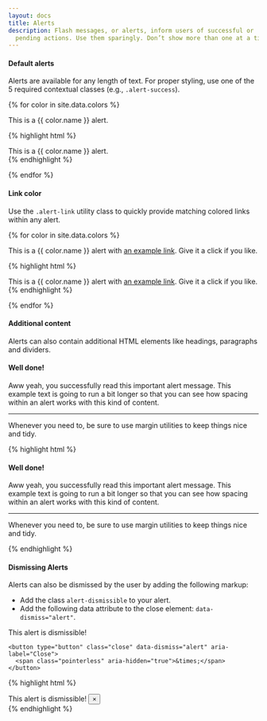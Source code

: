 ```yaml
---
layout: docs
title: Alerts
description: Flash messages, or alerts, inform users of successful or
  pending actions. Use them sparingly. Don’t show more than one at a time.
---
```


#### Default alerts

Alerts are available for any length of text. For proper styling, use one of
the 5 required contextual classes (e.g., `.alert-success`).

{% for color in site.data.colors %}

<div class="nest-example">
  <div class="alert alert-{{ color.name }}" role="alert">
    This is a {{ color.name }} alert.
  </div>
</div>

{% highlight html %}
<div class="alert alert-{{ color.name }}" role="alert">
  This is a {{ color.name }} alert.
</div>
{% endhighlight %}

{% endfor %}

#### Link color

Use the `.alert-link` utility class to quickly provide matching colored
links within any alert.

{% for color in site.data.colors %}

<div class="nest-example">
  <div class="alert alert-{{ color.name }}" role="alert">
    This is a {{ color.name }} alert with <a href="#" class="alert-link">an example link</a>. Give it a click if you like.
  </div>
</div>

{% highlight html %}
<div class="alert alert-{{ color.name }}" role="alert">
  This is a {{ color.name }} alert with <a href="#" class="alert-link">an example link</a>. Give it a click if you like.
</div>
{% endhighlight %}

{% endfor %}

#### Additional content

Alerts can also contain additional HTML elements like headings, paragraphs and
dividers.

<div class="nest-example">
  <div class="alert alert-primary" role="alert">
    <h4 class="alert-heading">Well done!</h4>
    <p>Aww yeah, you successfully read this important alert message. This example text is going to run a bit longer so that you can see how spacing within an alert works with this kind of content.</p>
    <hr>
    <p class="mb-0">Whenever you need to, be sure to use margin utilities to keep things nice and tidy.</p>
  </div>
</div>

{% highlight html %}
<div class="alert alert-primary" role="alert">
  <h4 class="alert-heading">Well done!</h4>
  <p>Aww yeah, you successfully read this important alert message. This example text is going to run a bit longer so that you can see how spacing within an alert works with this kind of content.</p>
  <hr>
  <p class="mb-0">Whenever you need to, be sure to use margin utilities to keep things nice and tidy.</p>
</div>
{% endhighlight %}

#### Dismissing Alerts

Alerts can also be dismissed by the user by adding the following markup:

- Add the class `alert-dismissible` to your alert.
- Add the following data attribute to the close element: `data-dismiss="alert"`.

<div class="nest-example">
  <div class="alert alert-primary alert-dismissible" role="alert">
    This alert is dismissible!

    <button type="button" class="close" data-dismiss="alert" aria-label="Close">
      <span class="pointerless" aria-hidden="true">&times;</span>
    </button>
  </div>
</div>

{% highlight html %}
<div class="alert alert-primary alert-dismissible" role="alert">
  This alert is dismissible!

  <button type="button" class="close" data-dismiss="alert" aria-label="Close">
    <span class="pointerless" aria-hidden="true">&times;</span>
  </button>
</div>
{% endhighlight %}

